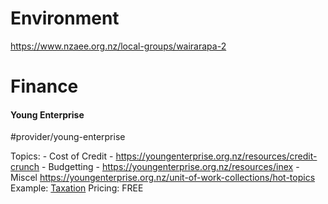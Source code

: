 




# Environment

https://www.nzaee.org.nz/local-groups/wairarapa-2



# Finance


#### Young Enterprise
#provider/young-enterprise


Topics:
	- Cost of Credit
		- https://youngenterprise.org.nz/resources/credit-crunch
	- Budgetting
		- https://youngenterprise.org.nz/resources/inex
	- Miscel
		https://youngenterprise.org.nz/unit-of-work-collections/hot-topics
		Example:
			[Taxation](https://youngenterprise.org.nz/resources/hot-topic-10-taxation)
				Pricing: FREE

